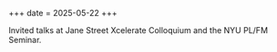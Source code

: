 +++
date = 2025-05-22
+++

Invited talks at Jane Street Xcelerate Colloquium and the NYU PL/FM Seminar.